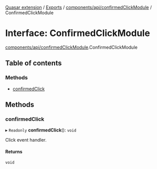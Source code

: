 [Quasar extension](../index.md) / [Exports](../modules.md) / [components/api/confirmedClickModule](../modules/components_api_confirmedClickModule.md) / ConfirmedClickModule

# Interface: ConfirmedClickModule

[components/api/confirmedClickModule](../modules/components_api_confirmedClickModule.md).ConfirmedClickModule

## Table of contents

### Methods

- [confirmedClick](components_api_confirmedClickModule.ConfirmedClickModule.md#confirmedclick)

## Methods

### confirmedClick

▸ `Readonly` **confirmedClick**(): `void`

Click event handler.

#### Returns

`void`
